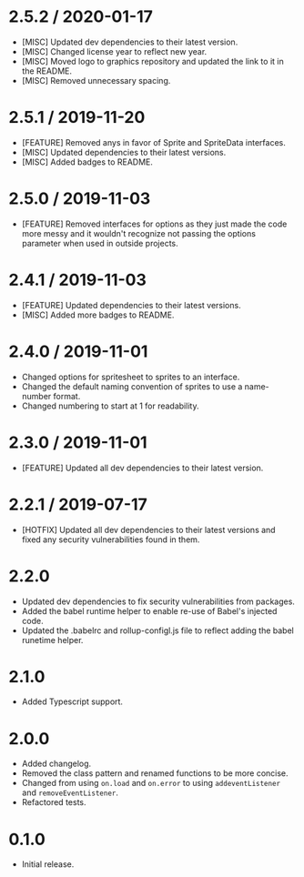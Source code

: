 2.5.2 / 2020-01-17
==================
* [MISC] Updated dev dependencies to their latest version.
* [MISC] Changed license year to reflect new year.
* [MISC] Moved logo to graphics repository and updated the link to it in the README.
* [MISC] Removed unnecessary spacing.

2.5.1 / 2019-11-20
====================
* [FEATURE] Removed anys in favor of Sprite and SpriteData interfaces.
* [MISC] Updated dependencies to their latest versions.
* [MISC] Added badges to README.

2.5.0 / 2019-11-03
====================
* [FEATURE] Removed interfaces for options as they just made the code more messy and it wouldn't recognize not passing the options parameter when used in outside projects.

2.4.1 / 2019-11-03
====================
* [FEATURE] Updated dependencies to their latest versions.
* [MISC] Added more badges to README.

2.4.0 / 2019-11-01
====================
* Changed options for spritesheet to sprites to an interface.
* Changed the default naming convention of sprites to use a name-number format.
* Changed numbering to start at 1 for readability.

2.3.0 / 2019-11-01
====================
* [FEATURE] Updated all dev dependencies to their latest version.

2.2.1 / 2019-07-17
====================
* [HOTFIX] Updated all dev dependencies to their latest versions and fixed any security vulnerabilities found in them.

2.2.0
====================
* Updated dev dependencies to fix security vulnerabilities from packages.
* Added the babel runtime helper to enable re-use of Babel's injected code.
* Updated the .babelrc and rollup-configl.js file to reflect adding the babel runetime helper.

2.1.0
====================
* Added Typescript support.

2.0.0
====================
* Added changelog.
* Removed the class pattern and renamed functions to be more concise.
* Changed from using `on.load` and `on.error` to using `addeventListener` and `removeEventListener`.
* Refactored tests.

0.1.0
====================
* Initial release.

